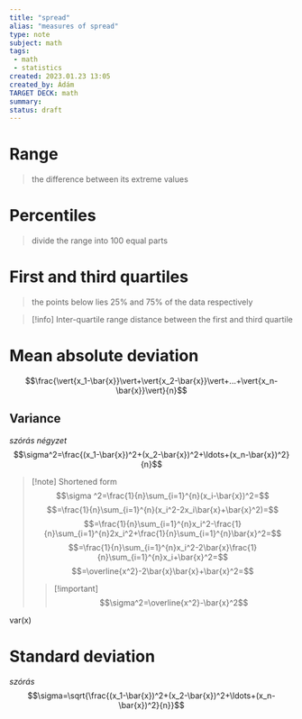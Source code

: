 ```yaml
---
title: "spread"
alias: "measures of spread"
type: note
subject: math
tags:
 - math
 - statistics
created: 2023.01.23 13:05
created_by: Ádám
TARGET DECK: math
summary: 
status: draft 
---
```

# Range
>the difference between its extreme values

# Percentiles
>divide the range into 100 equal parts

# First and third quartiles
>the points below lies 25% and 75% of the data respectively

>[!info] Inter-quartile range 
>distance between the first and third quartile

# Mean absolute deviation
$$\frac{\vert{x_1-\bar{x}}\vert+\vert{x_2-\bar{x}}\vert+...+\vert{x_n-\bar{x}}\vert}{n}$$
## Variance 
*szórás négyzet*
$$\sigma^2=\frac{(x_1-\bar{x})^2+(x_2-\bar{x})^2+\ldots+(x_n-\bar{x})^2}{n}$$
>[!note] Shortened form 
$$\sigma ^2=\frac{1}{n}\sum_{i=1}^{n}(x_i-\bar{x})^2=$$
$$=\frac{1}{n}\sum_{i=1}^{n}(x_i^2-2x_i\bar{x}+\bar{x}^2)=$$
$$=\frac{1}{n}\sum_{i=1}^{n}x_i^2-\frac{1}{n}\sum_{i=1}^{n}2x_i^2+\frac{1}{n}\sum_{i=1}^{n}\bar{x}^2=$$
$$=\frac{1}{n}\sum_{i=1}^{n}x_i^2-2\bar{x}\frac{1}{n}\sum_{i=1}^{n}x_i+\bar{x}^2=$$
$$=\overline{x^2}-2\bar{x}\bar{x}+\bar{x}^2=$$
> >[!important] $$\sigma^2=\overline{x^2}-\bar{x}^2$$

var(x)

# Standard deviation 
*szórás*
$$\sigma=\sqrt{\frac{(x_1-\bar{x})^2+(x_2-\bar{x})^2+\ldots+(x_n-\bar{x})^2}{n}}$$
